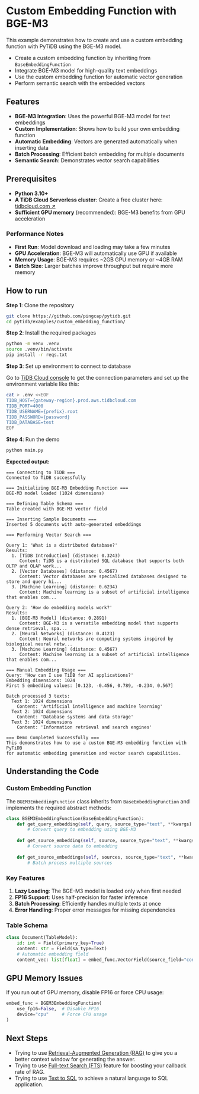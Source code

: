 # Custom Embedding Function with BGE-M3

This example demonstrates how to create and use a custom embedding function with PyTiDB using the BGE-M3 model.

* Create a custom embedding function by inheriting from `BaseEmbeddingFunction`
* Integrate BGE-M3 model for high-quality text embeddings
* Use the custom embedding function for automatic vector generation
* Perform semantic search with the embedded vectors

## Features

- **BGE-M3 Integration**: Uses the powerful BGE-M3 model for text embeddings
- **Custom Implementation**: Shows how to build your own embedding function
- **Automatic Embedding**: Vectors are generated automatically when inserting data
- **Batch Processing**: Efficient batch embedding for multiple documents
- **Semantic Search**: Demonstrates vector search capabilities

## Prerequisites

- **Python 3.10+**
- **A TiDB Cloud Serverless cluster**: Create a free cluster here: [tidbcloud.com ↗️](https://tidbcloud.com/?utm_source=github&utm_medium=referral&utm_campaign=pytidb_readme)
- **Sufficient GPU memory** (recommended): BGE-M3 benefits from GPU acceleration

### Performance Notes

- **First Run**: Model download and loading may take a few minutes
- **GPU Acceleration**: BGE-M3 will automatically use GPU if available
- **Memory Usage**: BGE-M3 requires ~2GB GPU memory or ~4GB RAM
- **Batch Size**: Larger batches improve throughput but require more memory

## How to run

**Step 1**: Clone the repository

```bash
git clone https://github.com/pingcap/pytidb.git
cd pytidb/examples/custom_embedding_function/
```

**Step 2**: Install the required packages

```bash
python -m venv .venv
source .venv/bin/activate
pip install -r reqs.txt
```

**Step 3**: Set up environment to connect to database

Go to [TiDB Cloud console](https://tidbcloud.com/clusters) to get the connection parameters and set up the environment variable like this:

```bash
cat > .env <<EOF
TIDB_HOST={gateway-region}.prod.aws.tidbcloud.com
TIDB_PORT=4000
TIDB_USERNAME={prefix}.root
TIDB_PASSWORD={password}
TIDB_DATABASE=test
EOF
```

**Step 4**: Run the demo

```bash
python main.py
```

**Expected output:**

```plain
=== Connecting to TiDB ===
Connected to TiDB successfully

=== Initializing BGE-M3 Embedding Function ===
BGE-M3 model loaded (1024 dimensions)

=== Defining Table Schema ===
Table created with BGE-M3 vector field

=== Inserting Sample Documents ===
Inserted 5 documents with auto-generated embeddings

=== Performing Vector Search ===

Query 1: 'What is a distributed database?'
Results:
  1. [TiDB Introduction] (distance: 0.3243)
     Content: TiDB is a distributed SQL database that supports both OLTP and OLAP work...
  2. [Vector Databases] (distance: 0.4567)
     Content: Vector databases are specialized databases designed to store and query hi...
  3. [Machine Learning] (distance: 0.6234)
     Content: Machine learning is a subset of artificial intelligence that enables com...

Query 2: 'How do embedding models work?'
Results:
  1. [BGE-M3 Model] (distance: 0.2891)
     Content: BGE-M3 is a versatile embedding model that supports dense retrieval, spa...
  2. [Neural Networks] (distance: 0.4123)
     Content: Neural networks are computing systems inspired by biological neural netw...
  3. [Machine Learning] (distance: 0.4567)
     Content: Machine learning is a subset of artificial intelligence that enables com...

=== Manual Embedding Usage ===
Query: 'How can I use TiDB for AI applications?'
Embedding dimensions: 1024
First 5 embedding values: [0.123, -0.456, 0.789, -0.234, 0.567]

Batch processed 3 texts:
  Text 1: 1024 dimensions
    Content: 'Artificial intelligence and machine learning'
  Text 2: 1024 dimensions
    Content: 'Database systems and data storage'
  Text 3: 1024 dimensions
    Content: 'Information retrieval and search engines'

=== Demo Completed Successfully ===
This demonstrates how to use a custom BGE-M3 embedding function with PyTiDB
for automatic embedding generation and vector search capabilities.
```

## Understanding the Code

### Custom Embedding Function

The `BGEM3EmbeddingFunction` class inherits from `BaseEmbeddingFunction` and implements the required abstract methods:

```python
class BGEM3EmbeddingFunction(BaseEmbeddingFunction):
    def get_query_embedding(self, query, source_type="text", **kwargs) -> List[float]:
        # Convert query to embedding using BGE-M3
        
    def get_source_embedding(self, source, source_type="text", **kwargs) -> List[float]:
        # Convert source data to embedding
        
    def get_source_embeddings(self, sources, source_type="text", **kwargs) -> List[List[float]]:
        # Batch process multiple sources
```

### Key Features

1. **Lazy Loading**: The BGE-M3 model is loaded only when first needed
2. **FP16 Support**: Uses half-precision for faster inference
3. **Batch Processing**: Efficiently handles multiple texts at once
4. **Error Handling**: Proper error messages for missing dependencies

### Table Schema

```python
class Document(TableModel):
    id: int = Field(primary_key=True)
    content: str = Field(sa_type=Text)
    # Automatic embedding field
    content_vec: list[float] = embed_func.VectorField(source_field="content")
```

## GPU Memory Issues

If you run out of GPU memory, disable FP16 or force CPU usage:

```python
embed_func = BGEM3EmbeddingFunction(
    use_fp16=False,  # Disable FP16
    device="cpu"     # Force CPU usage
)
```

## Next Steps

- Trying to use [Retrieval-Augmented Generation (RAG)](/examples/rag/README.md) to give you a better context window for generating the answer.
- Trying to use [Full-text Search (FTS)](/examples/image_search/README.md) feature for boosting your callback rate of RAG.
- Trying to use [Text to SQL](/examples/text2sql/README.md) to achieve a natural language to SQL application.